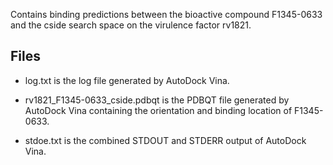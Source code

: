 Contains binding predictions between the bioactive compound F1345-0633 and the cside search space on the virulence factor rv1821.

## Files

- log.txt is the log file generated by AutoDock Vina.

- rv1821_F1345-0633_cside.pdbqt is the PDBQT file generated by AutoDock Vina containing the orientation and binding location of F1345-0633.

- stdoe.txt is the combined STDOUT and STDERR output of AutoDock Vina.

